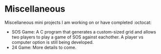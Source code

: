 # Miscellaneous
Miscellaneous mini projects I am working on or have completed :octocat:

- SOS Game: A C program that generates a custom-sized grid and allows two players to play a game of SOS against eachother. A player vs computer option is still being developed.
- 24 Game: More details to come.

